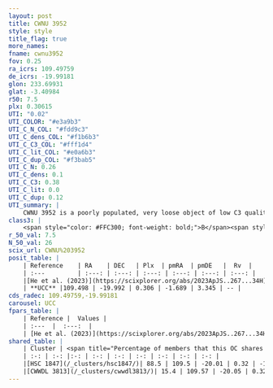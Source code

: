 ```yaml
---
layout: post
title: CWNU 3952
style: style
title_flag: true
more_names: 
fname: cwnu3952
fov: 0.25
ra_icrs: 109.49759
de_icrs: -19.99181
glon: 233.69931
glat: -3.40984
r50: 7.5
plx: 0.30615
UTI: "0.02"
UTI_COLOR: "#e3a9b3"
UTI_C_N_COL: "#fdd9c3"
UTI_C_dens_COL: "#f1b6b3"
UTI_C_C3_COL: "#fff1d4"
UTI_C_lit_COL: "#e0a6b3"
UTI_C_dup_COL: "#f3bab5"
UTI_C_N: 0.26
UTI_C_dens: 0.1
UTI_C_C3: 0.38
UTI_C_lit: 0.0
UTI_C_dup: 0.12
UTI_summary: |
    CWNU 3952 is a poorly populated, very loose object of low C3 quality. It was recently reported in the literature.<br><br><span style="color: #99180f; font-weight: bold;">Warning: </span>This is likely a duplicate object, which shares a large percentage of members with at least one previously reported entry.
class3: |
    <span style="color: #FFC300; font-weight: bold;">B</span><span style="color: red; font-weight: bold;">C</span>
r_50_val: 7.5
N_50_val: 26
scix_url: CWNU%203952
posit_table: |
    | Reference    | RA    | DEC   | Plx  | pmRA  | pmDE   |  Rv  |
    | :---         | :---: | :---: | :---: | :---: | :---: | :---: |
    |[He et al. (2023)](https://scixplorer.org/abs/2023ApJS..267...34H) | 109.497 | -20.009 | 0.3 | -1.675 | 3.345 | -- |
    | **UCC** |109.498 | -19.992 | 0.306 | -1.689 | 3.345 | -- | 
cds_radec: 109.49759,-19.99181
carousel: UCC
fpars_table: |
    | Reference |  Values |
    | :---  |  :---:  |
    | [He et al. (2023)](https://scixplorer.org/abs/2023ApJS..267...34H) | `A0=1.5, m-M=12.6, logA=7.9` |
shared_table: |
    | Cluster | <span title="Percentage of members that this OC shares with the ones listed">%</span>   | RA   | DEC   | Plx   | pmRA  | pmDE  | Rv | UTI |
    | :-: | :-: |:-: | :-: | :-: | :-: | :-: | :-: | :-: |
    |[HSC 1847](/_clusters/hsc1847/)| 88.5 | 109.5 | -20.01 | 0.32 | -1.69 | 3.35 | -- |0.2 |
    |[CWWDL 3813](/_clusters/cwwdl3813/)| 15.4 | 109.57 | -20.05 | 0.32 | -2.02 | 3.31 | -- |0.16 |
---
```

